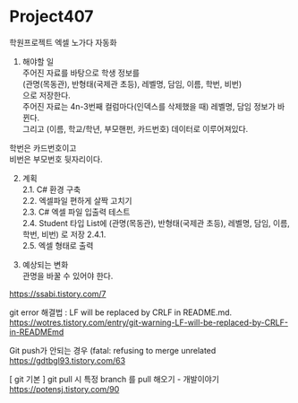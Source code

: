 # Project407
학원프로젝트 엑셀 노가다 자동화

1. 해야할 일  
주어진 자료를 바탕으로 학생 정보를  
(관명(목동관), 반형태(국제관 초등), 레벨명, 담임, 이름, 학번, 비번)  
으로 저장한다.  
주어진 자료는 4n-3번째 컬럼마다(인덱스를 삭제했을 때) 레벨명, 담임 정보가 바뀐다.  
그리고 (이름, 학교/학년, 부모핸펀, 카드번호) 데이터로 이루어져있다.  

학번은 카드번호이고  
비번은 부모번호 뒷자리이다.  

2. 계획  
2.1. C# 환경 구축  
2.2. 엑셀파일 편하게 살짝 고치기  
2.3. C# 엑셀 파일 입출력 테스트  
2.4. Student 타입 List에 (관명(목동관), 반형태(국제관 초등), 레벨명, 담임, 이름, 학번, 비번) 로 저장 
2.4.1.  
2.5. 엑셀 형태로 출력

3. 예상되는 변화  
관명을 바꿀 수 있어야 한다.  

https://ssabi.tistory.com/7  

git error 해결법 : LF will be replaced by CRLF in README.md.  
https://wotres.tistory.com/entry/git-warning-LF-will-be-replaced-by-CRLF-in-READMEmd  

Git push가 안되는 경우 (fatal: refusing to merge unrelated  
https://gdtbgl93.tistory.com/63
  
[ git 기본 ] git pull 시 특정 branch 를 pull 해오기 - 개발이야기
https://potensj.tistory.com/90
